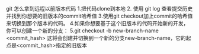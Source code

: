 git 怎么拿到远程以前版本代码
1.把代码clone到本地
2. 使用 git log 查看提交历史并找到你想要的旧版本的commit哈希值
3.使用git checkout加上commit的哈希值来切换到那个版本的代码。
4.如果你想要基于这个旧版本的代码开始新的开发，你可以创建一个新的分支：
5.git checkout -b new-branch-name <commit_hash> 这将会创建并切换到一个新的分支new-branch-name，它的起点是<commit_hash>指定的旧版本